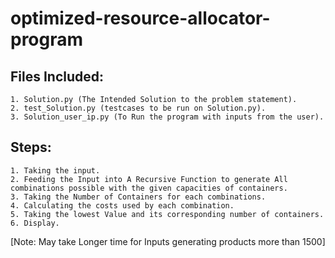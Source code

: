 # optimized-resource-allocator-program

## Files Included:
    1. Solution.py (The Intended Solution to the problem statement).
    2. test_Solution.py (testcases to be run on Solution.py).
    3. Solution_user_ip.py (To Run the program with inputs from the user).

## Steps:
    1. Taking the input.
    2. Feeding the Input into A Recursive Function to generate All combinations possible with the given capacities of containers.
    3. Taking the Number of Containers for each combinations.
    4. Calculating the costs used by each combination.
    5. Taking the lowest Value and its corresponding number of containers.
    6. Display.
    
[Note: May take Longer time for Inputs generating products more than 1500]

